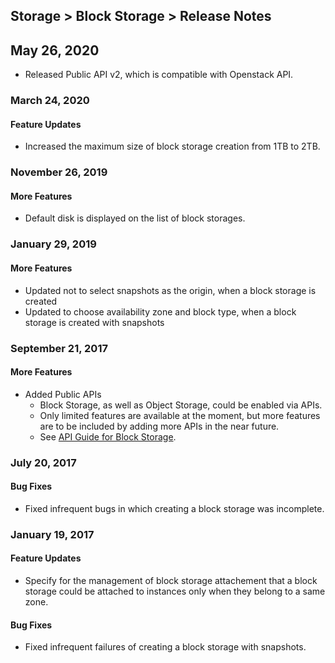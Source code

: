## Storage > Block Storage > Release Notes

## May 26, 2020

* Released Public API v2, which is compatible with Openstack API. 


### March 24, 2020

#### Feature Updates

* Increased the maximum size of block storage creation from 1TB to 2TB.

### November 26, 2019

#### More Features

* Default disk is displayed on the list of block storages.


### January 29, 2019

#### More Features 

* Updated not to select snapshots as the origin, when a block storage is created
* Updated to choose availability zone and block type, when a block storage is created with snapshots


### September 21, 2017

#### More Features
* Added Public APIs 
    * Block Storage, as well as Object Storage, could be enabled via APIs.  
    * Only limited features are available at the moment, but more features are to be included by adding more APIs in the near future.  
    * See [API Guide for Block Storage](/Storage/Block%20Storage/en/api-guide/).



### July 20, 2017

#### Bug Fixes 

* Fixed infrequent bugs in which creating a block storage was incomplete.  



### January 19, 2017

#### Feature Updates 

* Specify for the management of block storage attachement that a block storage could be attached to instances only when they belong to a same zone. 

#### Bug Fixes 

* Fixed infrequent failures of creating a block storage with snapshots. 

